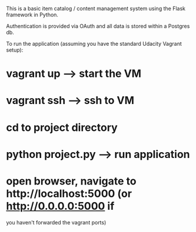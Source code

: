 This is a basic item catalog / content management system using the Flask
framework in Python.

Authentication is provided via OAuth and all data is stored within a
Postgres db.

To run the application (assuming you have the standard Udacity Vagrant setup):

# vagrant up --> start the VM
# vagrant ssh --> ssh to VM
# cd to project directory
# python project.py --> run application
# open browser, navigate to http://localhost:5000 (or http://0.0.0.0:5000 if
 you haven't forwarded the vagrant ports)
